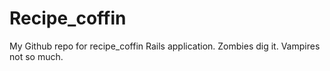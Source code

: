 Recipe_coffin
=============

My Github repo for recipe_coffin Rails application. Zombies dig it. Vampires not so much.
